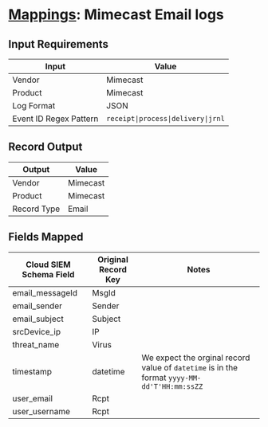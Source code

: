 # [Mappings](README.md): Mimecast Email logs

## Input Requirements

|Input|Value|
|-----|-----|
|Vendor|Mimecast|
|Product|Mimecast|
|Log Format|JSON|
|Event ID Regex Pattern|`receipt\|process\|delivery\|jrnl`|

## Record Output

|Output|Value|
|------|-----|
|Vendor|Mimecast|
|Product|Mimecast|
|Record Type|Email|

## Fields Mapped

|Cloud SIEM Schema Field|Original Record Key|Notes|
|-----------------------|-------------------|-----|
|email_messageId|MsgId||
|email_sender|Sender||
|email_subject|Subject||
|srcDevice_ip|IP||
|threat_name|Virus||
|timestamp|datetime|We expect the orginal record value of `datetime` is in the format `yyyy-MM-dd'T'HH:mm:ssZZ`|
|user_email|Rcpt||
|user_username|Rcpt||

